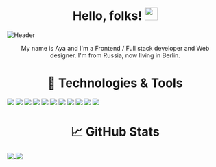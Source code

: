 <h1 align="center">
 Hello, folks! <img src="https://raw.githubusercontent.com/MartinHeinz/MartinHeinz/master/wave.gif" width="30px">
</h1>

<!--
**AyaDesigner/AyaDesigner** is a ✨ _special_ ✨ repository because its `README.md` (this file) appears on your GitHub profile.

Here are some ideas to get you started:

- 🔭 I’m currently working on ...
- 🌱 I’m currently learning ...
- 👯 I’m looking to collaborate on ...
- 🤔 I’m looking for help with ...
- 💬 Ask me about ...
- 📫 How to reach me: ...
- 😄 Pronouns: ...
- ⚡ Fun fact: ...
-->


<!-- More info, tips and tricks for making GitHub Profile README can be found in my article at https://towardsdatascience.com/build-a-stunning-readme-for-your-github-profile-9b80434fe5d7 -->
![Header](https://i.imgur.com/Aan2SGd.png)

<p align="center">
My name is Aya and I'm a Frontend / Full stack developer and Web designer. I'm from Russia, now living in Berlin. 
</p>

  
<h1 align="center">
🔧 Technologies & Tools
</h1>

![](https://img.shields.io/badge/Code-JavaScript-informational?style=flat&logo=javascript&logoColor=white&color=dd6386) ![](https://img.shields.io/badge/Shell-Bash-informational?style=flat&logo=gnu-bash&logoColor=white&color=dd6386) ![](https://img.shields.io/badge/Library-React-informational?style=flat&logo=react&logoColor=white&color=dd6386) ![](https://img.shields.io/badge/Library-Redux-informational?style=flat&logo=redux&logoColor=white&color=dd6386) ![](https://img.shields.io/badge/Database-MongoDB-informational?style=flat&logo=mongodb&logoColor=white&color=dd6386) ![](https://img.shields.io/badge/ODM-Mongoose-informational?style=flat&logo=mongoose&logoColor=white&color=dd6386) ![](https://img.shields.io/badge/Database-MySQL-informational?style=flat&logo=mysql&logoColor=white&color=dd6386) ![](https://img.shields.io/badge/Library-Sequelize-informational?style=flat&logo=sequelize&logoColor=white&color=dd6386) ![](https://img.shields.io/badge/Server-Node.js-informational?style=flat&logo=node.js&logoColor=white&color=dd6386) ![](https://img.shields.io/badge/Framework-Express.js-informational?style=flat&logo=express&logoColor=white&color=dd6386) ![](https://img.shields.io/badge/VCS-Git-informational?style=flat&logo=git&logoColor=white&color=dd6386)







<h1 align="center">
 &#x1f4c8; GitHub Stats
</h1>

<a href="https://github.com/AyaDesigner/AyaDesigner">
  <img align="center" src="https://github-readme-stats.vercel.app/api/top-langs/?username=AyaDesigner&layout=compact&theme=dracula" />
</a>

<a href="https://github.com/AyaDesigner/AyaDesigner">
<img align="center" src="https://github-readme-stats.vercel.app/api/?username=AyaDesigner&layout=compact&theme=dracula" />




[2]: https://github.com/AyaDesigner
[3]: https://www.linkedin.com/in/aya-berdyeva/

